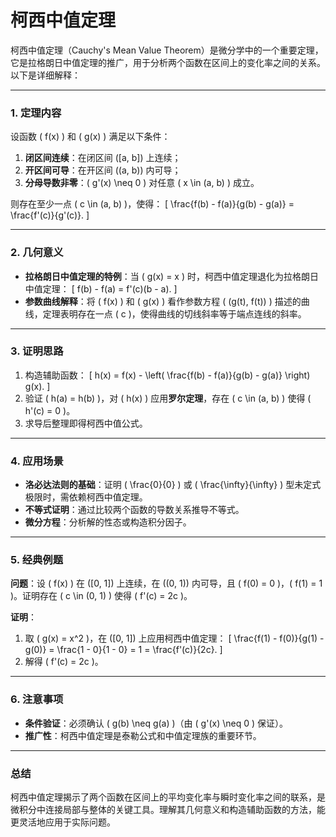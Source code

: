 # 柯西中值定理

柯西中值定理（Cauchy's Mean Value Theorem）是微分学中的一个重要定理，它是拉格朗日中值定理的推广，用于分析两个函数在区间上的变化率之间的关系。以下是详细解释：

---

### **1. 定理内容**
设函数 \( f(x) \) 和 \( g(x) \) 满足以下条件：
1. **闭区间连续**：在闭区间 \([a, b]\) 上连续；
2. **开区间可导**：在开区间 \((a, b)\) 内可导；
3. **分母导数非零**：\( g'(x) \neq 0 \) 对任意 \( x \in (a, b) \) 成立。

则存在至少一点 \( c \in (a, b) \)，使得：
\[
\frac{f(b) - f(a)}{g(b) - g(a)} = \frac{f'(c)}{g'(c)}.
\]

---

### **2. 几何意义**
- **拉格朗日中值定理的特例**：当 \( g(x) = x \) 时，柯西中值定理退化为拉格朗日中值定理：
  \[
  f(b) - f(a) = f'(c)(b - a).
  \]
- **参数曲线解释**：将 \( f(x) \) 和 \( g(x) \) 看作参数方程 \( (g(t), f(t)) \) 描述的曲线，定理表明存在一点 \( c \)，使得曲线的切线斜率等于端点连线的斜率。

---

### **3. 证明思路**
1. 构造辅助函数：
   \[
   h(x) = f(x) - \left( \frac{f(b) - f(a)}{g(b) - g(a)} \right) g(x).
   \]
2. 验证 \( h(a) = h(b) \)，对 \( h(x) \) 应用**罗尔定理**，存在 \( c \in (a, b) \) 使得 \( h'(c) = 0 \)。
3. 求导后整理即得柯西中值公式。

---

### **4. 应用场景**
- **洛必达法则的基础**：证明 \( \frac{0}{0} \) 或 \( \frac{\infty}{\infty} \) 型未定式极限时，需依赖柯西中值定理。
- **不等式证明**：通过比较两个函数的导数关系推导不等式。
- **微分方程**：分析解的性态或构造积分因子。

---

### **5. 经典例题**
**问题**：设 \( f(x) \) 在 \([0, 1]\) 上连续，在 \((0, 1)\) 内可导，且 \( f(0) = 0 \)，\( f(1) = 1 \)。证明存在 \( c \in (0, 1) \) 使得 \( f'(c) = 2c \)。

**证明**：
1. 取 \( g(x) = x^2 \)，在 \([0, 1]\) 上应用柯西中值定理：
   \[
   \frac{f(1) - f(0)}{g(1) - g(0)} = \frac{1 - 0}{1 - 0} = 1 = \frac{f'(c)}{2c}.
   \]
2. 解得 \( f'(c) = 2c \)。

---

### **6. 注意事项**
- **条件验证**：必须确认 \( g(b) \neq g(a) \)（由 \( g'(x) \neq 0 \) 保证）。
- **推广性**：柯西中值定理是泰勒公式和中值定理族的重要环节。

---

### **总结**
柯西中值定理揭示了两个函数在区间上的平均变化率与瞬时变化率之间的联系，是微积分中连接局部与整体的关键工具。理解其几何意义和构造辅助函数的方法，能更灵活地应用于实际问题。